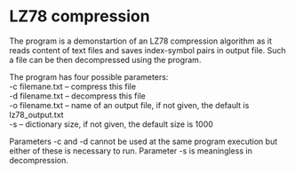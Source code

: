 # LZ78 compression

The program is a demonstartion of an LZ78 compression algorithm as it reads content of text files and saves index-symbol pairs in output file. Such a file can be then decompressed using the program.

The program has four possible parameters:<br>
 -c filemane.txt – compress this file<br>
 -d filename.txt – decompress this file<br>
 -o filename.txt – name of an output file, if not given, the default is lz78_output.txt<br>
 -s <number> – dictionary size, if not given, the default size is 1000
  
Parameters -c and -d cannot be used at the same program execution but either of these is necessary to run. Parameter -s is meaningless in decompression.
